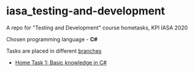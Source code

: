 # iasa_testing-and-development

A repo for "Testing and Development" course hometasks, KPI IASA 2020

Chosen programming language - **C#**

Tasks are placed in different [branches](https://github.com/AnatoliyKuzminchuk/iasa_testing-and-development/branches)
* [Home Task 1: Basic knowledge in C#](https://github.com/AnatoliyKuzminchuk/iasa_testing-and-development/tree/anatoliy.kuzminchuk_lab1)
